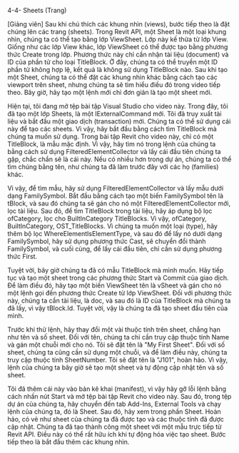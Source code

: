 4-4- Sheets (Trang)

[Giảng viên] Sau khi chú thích các khung nhìn (views), bước tiếp theo là đặt chúng lên các trang (sheets). Trong Revit API, một Sheet là một loại khung nhìn, chúng ta có thể tạo bằng lớp ViewSheet. Lớp này kế thừa từ lớp View. Giống như các lớp View khác, lớp ViewSheet có thể được tạo bằng phương thức Create trong lớp. Phương thức này chỉ cần nhận tài liệu (document) và ID của phần tử cho loại TitleBlock. Ở đây, chúng ta có thể truyền một ID phần tử không hợp lệ, kết quả là không sử dụng TitleBlock nào. Sau khi tạo một Sheet, chúng ta có thể đặt các khung nhìn khác bằng cách tạo các viewport trên sheet, nhưng chúng ta sẽ tìm hiểu điều đó trong video tiếp theo. Bây giờ, hãy tạo một lệnh mới chỉ đơn giản là tạo một sheet mới.

Hiện tại, tôi đang mở tệp bài tập Visual Studio cho video này. Trong đây, tôi đã tạo một lớp Sheets, là một IExternalCommand mới. Tôi đã truy xuất tài liệu và bắt đầu một giao dịch (transaction) mới. Chúng ta có thể sử dụng cái này để tạo các sheets. Vì vậy, hãy bắt đầu bằng cách tìm TitleBlock mà chúng ta muốn sử dụng. Trong bài tập Revit cho video này, chỉ có một TitleBlock, là mẫu mặc định. Vì vậy, hãy tìm nó trong lệnh của chúng ta bằng cách sử dụng FilteredElementCollector và lấy cái đầu tiên chúng ta gặp, chắc chắn sẽ là cái này. Nếu có nhiều hơn trong dự án, chúng ta có thể tìm chúng bằng tên, như chúng ta đã làm trước đây với các họ (families) khác.

Vì vậy, để tìm mẫu, hãy sử dụng FilteredElementCollector và lấy mẫu dưới dạng FamilySymbol. Bắt đầu bằng cách tạo một biến FamilySymbol tên là tBlock, và sau đó chúng ta sẽ gán cho nó một FilteredElementCollector mới, lọc tài liệu. Sau đó, để tìm TitleBlock trong tài liệu, hãy áp dụng bộ lọc ofCategory, lọc cho BuiltInCategory TitleBlocks. Vì vậy, ofCategory, BuiltInCategory, OST_TitleBlocks. Vì chúng ta muốn một loại (type), hãy thêm bộ lọc WhereElementIsElementType, và sau đó để lấy nó dưới dạng FamilySymbol, hãy sử dụng phương thức Cast, sẽ chuyển đổi thành FamilySymbol, và cuối cùng, để lấy cái đầu tiên, chỉ cần sử dụng phương thức First.

Tuyệt vời, bây giờ chúng ta đã có mẫu TitleBlock mà mình muốn. Hãy tiếp tục và tạo một sheet trong các phương thức Start và Commit của giao dịch. Để làm điều đó, hãy tạo một biến ViewSheet tên là vSheet và gán cho nó một lệnh gọi đến phương thức Create từ lớp ViewSheet. Đối với phương thức này, chúng ta cần tài liệu, là doc, và sau đó là ID của TitleBlock mà chúng ta đã lấy, vì vậy tBlock.Id. Tuyệt vời, vậy là chúng ta đã tạo sheet đầu tiên của mình.

Trước khi thử lệnh, hãy thay đổi một vài thuộc tính trên sheet, chẳng hạn như tên và số sheet. Đối với tên, chúng ta chỉ cần truy cập thuộc tính Name và gán một chuỗi mới cho nó. Tôi sẽ đặt tên là "My First Sheet". Đối với số sheet, chúng ta cũng cần sử dụng một chuỗi, và để làm điều này, chúng ta truy cập thuộc tính SheetNumber. Tôi sẽ đặt tên là "J101", hoàn hảo. Vì vậy, lệnh của chúng ta bây giờ sẽ tạo một sheet và tự động cập nhật tên và số sheet.

Tôi đã thêm cái này vào bản kê khai (manifest), vì vậy hãy gỡ lỗi lệnh bằng cách nhấn nút Start và mở tệp bài tập Revit cho video này. Sau đó, trong tệp dự án của chúng ta, hãy chuyển đến tab Add-Ins, External Tools và chạy lệnh của chúng ta, đó là Sheet. Sau đó, hãy xem trong phần Sheet. Hoàn hảo, có vẻ như sheet của chúng ta đã được tạo và các thuộc tính đã được cập nhật. Chúng ta đã tạo thành công một sheet với một mẫu trực tiếp từ Revit API. Điều này có thể rất hữu ích khi tự động hóa việc tạo sheet. Bước tiếp theo là bắt đầu thêm các khung nhìn.